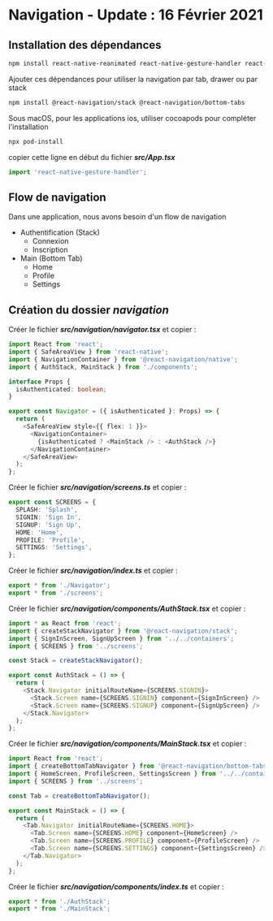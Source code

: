 #  Navigation - Update : 16 Février 2021

## Installation des dépendances

```zsh
npm install react-native-reanimated react-native-gesture-handler react-native-screens react-native-safe-area-context @react-native-community/masked-view @react-navigation/native
```

Ajouter ces dépendances pour utiliser la navigation par tab, drawer ou par stack

```zsh
npm install @react-navigation/stack @react-navigation/bottom-tabs
```

Sous macOS, pour les applications ios, utiliser cocoapods pour compléter l'installation

```zsh
npx pod-install
```

copier cette ligne en début du fichier ***src/App.tsx***

```ts
import 'react-native-gesture-handler';
```
## Flow de navigation

Dans une application, nous avons besoin d'un flow de navigation
- Authentification (Stack)
  - Connexion
  - Inscription
- Main (Bottom Tab)
  - Home
  - Profile
  - Settings

## Création du dossier ***navigation***

Créer le fichier ***src/navigation/navigator.tsx*** et copier :

```ts
import React from 'react';
import { SafeAreaView } from 'react-native';
import { NavigationContainer } from '@react-navigation/native';
import { AuthStack, MainStack } from './components';

interface Props {
  isAuthenticated: boolean;
}

export const Navigator = ({ isAuthenticated }: Props) => {
  return (
    <SafeAreaView style={{ flex: 1 }}>
      <NavigationContainer>
        {isAuthenticated ? <MainStack /> : <AuthStack />}
      </NavigationContainer>
    </SafeAreaView>
  );
};
```

Créer le fichier ***src/navigation/screens.ts*** et copier :

```ts
export const SCREENS = {
  SPLASH: 'Splash',
  SIGNIN: 'Sign In',
  SIGNUP: 'Sign Up',
  HOME: 'Home',
  PROFILE: 'Profile',
  SETTINGS: 'Settings',
};
```
Créer le fichier ***src/navigation/index.ts*** et copier :

```ts
export * from './Navigator';
export * from './screens';
```

Créer le fichier ***src/navigation/components/AuthStack.tsx*** et copier :

```ts
import * as React from 'react';
import { createStackNavigator } from '@react-navigation/stack';
import { SignInScreen, SignUpScreen } from '../../containers';
import { SCREENS } from '../screens';

const Stack = createStackNavigator();

export const AuthStack = () => {
  return (
    <Stack.Navigator initialRouteName={SCREENS.SIGNIN}>
      <Stack.Screen name={SCREENS.SIGNIN} component={SignInScreen} />
      <Stack.Screen name={SCREENS.SIGNUP} component={SignUpScreen} />
    </Stack.Navigator>
  );
};
```

Créer le fichier ***src/navigation/components/MainStack.tsx*** et copier :

```ts
import React from 'react';
import { createBottomTabNavigator } from '@react-navigation/bottom-tabs';
import { HomeScreen, ProfileScreen, SettingsScreen } from '../../containers';
import { SCREENS } from '../screens';

const Tab = createBottomTabNavigator();

export const MainStack = () => {
  return (
    <Tab.Navigator initialRouteName={SCREENS.HOME}>
      <Tab.Screen name={SCREENS.HOME} component={HomeScreen} />
      <Tab.Screen name={SCREENS.PROFILE} component={ProfileScreen} />
      <Tab.Screen name={SCREENS.SETTINGS} component={SettingsScreen} />
    </Tab.Navigator>
  );
};
```

Créer le fichier ***src/navigation/components/index.ts*** et copier :

```ts
export * from './AuthStack';
export * from './MainStack';

